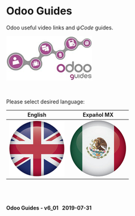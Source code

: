 # Odoo Guides
Odoo useful video links and _&#x03C8;Code_ guides.

![Odoo useful links & guides in &#x03C8;Code](/doc/img/logo_odoo_guides_mini.jpg)

<br>

Please select desired language:

| English | Expañol MX |
| :---: | :---: |
| [ ![en-uk](/doc/img/en-uk_flag_button_150.png)](/en-uk/en-uk-guides-menu.md) | [![es-mx](/doc/img/es-mx_flag_button_150.png)](/es-mx/es-mx-guides-menu.md) |


<br><br>
#### Odoo Guides - v6_01 &nbsp; 2019-07-31
 
